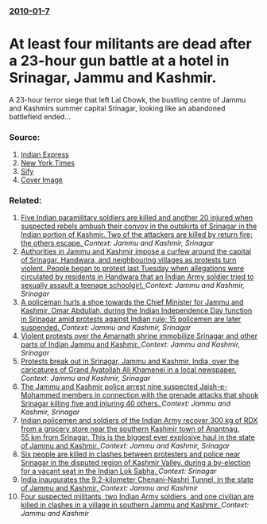 ### [2010-01-7](/news/2010/01/7/index.md)

# At least four militants are dead after a 23-hour gun battle at a hotel in Srinagar, Jammu and Kashmir. 

A 23-hour terror siege that left Lal Chowk, the bustling centre of Jammu and Kashmirs summer capital Srinagar, looking like an abandoned battlefield ended...


### Source:

1. [Indian Express](http://www.indianexpress.com/news/the-indian-leaders-are-vigilant/564444/)
2. [New York Times](http://www.nytimes.com/2010/01/08/world/asia/08kashmir.html)
3. [Sify](http://sify.com/news/23-hour-Srinagar-siege-ends-Pakistani-among-two-terrorists-killed-news-kbht4bhahhi.html)
3. [Cover Image](http://static.sify.com/cms/commons/widget/images/featured-thumbs-default-img.gif)

### Related:

1. [Five Indian paramilitary soldiers are killed and another 20 injured when suspected rebels ambush their convoy in the outskirts of Srinagar in the Indian portion of Kashmir. Two of the attackers are killed by return fire; the others escape. ](/news/2016/06/25/five-indian-paramilitary-soldiers-are-killed-and-another-20-injured-when-suspected-rebels-ambush-their-convoy-in-the-outskirts-of-srinagar-i.md) _Context: Jammu and Kashmir, Srinagar_
2. [Authorities in Jammu and Kashmir impose a curfew around the capital of Srinagar, Handwara, and neighbouring villages as protests turn violent. People began to protest last Tuesday when allegations were circulated by residents in Handwara that an Indian Army soldier tried to sexually assault a teenage schoolgirl. ](/news/2016/04/14/authorities-in-jammu-and-kashmir-impose-a-curfew-around-the-capital-of-srinagar-handwara-and-neighbouring-villages-as-protests-turn-violen.md) _Context: Jammu and Kashmir, Srinagar_
3. [A policeman hurls a shoe towards the Chief Minister for Jammu and Kashmir, Omar Abdullah, during the Indian Independence Day function in Srinagar amid protests against Indian rule; 15 policemen are later suspended. ](/news/2010/08/15/a-policeman-hurls-a-shoe-towards-the-chief-minister-for-jammu-and-kashmir-omar-abdullah-during-the-indian-independence-day-function-in-sri.md) _Context: Jammu and Kashmir, Srinagar_
4. [ Violent protests over the Amarnath shrine immobilize Srinagar and other parts of Indian Jammu and Kashmir. ](/news/2008/06/25/violent-protests-over-the-amarnath-shrine-immobilize-srinagar-and-other-parts-of-indian-jammu-and-kashmir.md) _Context: Jammu and Kashmir, Srinagar_
5. [ Protests break out in Srinagar, Jammu and Kashmir, India, over the caricatures of Grand Ayatollah Ali Khamenei in a local newspaper. ](/news/2007/11/9/protests-break-out-in-srinagar-jammu-and-kashmir-india-over-the-caricatures-of-grand-ayatollah-ali-khamenei-in-a-local-newspaper.md) _Context: Jammu and Kashmir, Srinagar_
6. [ The Jammu and Kashmir police arrest nine suspected Jaish-e-Mohammed members in connection with the grenade attacks that shook Srinagar killing five and injuring 40 others. ](/news/2006/04/15/the-jammu-and-kashmir-police-arrest-nine-suspected-jaish-e-mohammed-members-in-connection-with-the-grenade-attacks-that-shook-srinagar-kill.md) _Context: Jammu and Kashmir, Srinagar_
7. [ Indian policemen and soldiers of the Indian Army recover 300&nbsp;kg of RDX from a grocery store near the southern Kashmir town of Anantnag, 55&nbsp;km from Srinagar. This is the biggest ever explosive haul in the state of Jammu and Kashmir. ](/news/2004/11/20/indian-policemen-and-soldiers-of-the-indian-army-recover-300-nbsp-kg-of-rdx-from-a-grocery-store-near-the-southern-kashmir-town-of-anantnag.md) _Context: Jammu and Kashmir, Srinagar_
8. [Six people are killed in clashes between protesters and police near Srinagar in the disputed region of Kashmir Valley, during a by-election for a vacant seat in the Indian Lok Sabha. ](/news/2017/04/9/six-people-are-killed-in-clashes-between-protesters-and-police-near-srinagar-in-the-disputed-region-of-kashmir-valley-during-a-by-election.md) _Context: Srinagar_
9. [India inaugurates the 9.2-kilometer Chenani-Nashri Tunnel, in the state of Jammu and Kashmir. ](/news/2017/04/2/india-inaugurates-the-9-2-kilometer-chenani-nashri-tunnel-in-the-state-of-jammu-and-kashmir.md) _Context: Jammu and Kashmir_
10. [Four suspected militants, two Indian Army soldiers, and one civilian are killed in clashes in a village in southern Jammu and Kashmir. ](/news/2017/02/12/four-suspected-militants-two-indian-army-soldiers-and-one-civilian-are-killed-in-clashes-in-a-village-in-southern-jammu-and-kashmir.md) _Context: Jammu and Kashmir_
